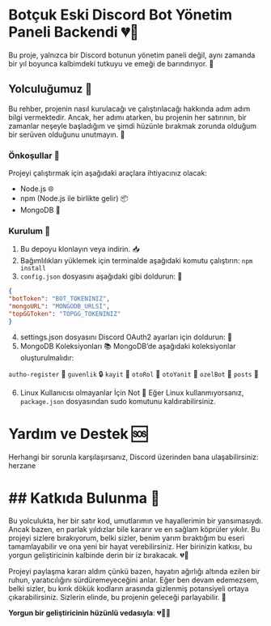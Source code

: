 # Botçuk Eski  Discord Bot Yönetim Paneli Backendi 💔🥀

Bu proje, yalnızca bir Discord botunun yönetim paneli değil, aynı zamanda bir yıl boyunca kalbimdeki tutkuyu ve emeği de barındırıyor. 💖

## Yolculuğumuz 🚀

Bu rehber, projenin nasıl kurulacağı ve çalıştırılacağı hakkında adım adım bilgi vermektedir. Ancak, her adımı atarken, bu projenin her satırının, bir zamanlar neşeyle başladığım ve şimdi hüzünle bırakmak zorunda olduğum bir serüven olduğunu unutmayın. 🥀

### Önkoşullar 📜

Projeyi çalıştırmak için aşağıdaki araçlara ihtiyacınız olacak:

- Node.js 🌐
- npm (Node.js ile birlikte gelir) 📦
- MongoDB 🍃

### Kurulum 🔧

1. Bu depoyu klonlayın veya indirin. 📥
2. Bağımlılıkları yüklemek için terminalde aşağıdaki komutu çalıştırın:
```npm install```
3. `config.json` dosyasını aşağıdaki gibi doldurun: 📝

```json
{
"botToken": "BOT_TOKENINIZ",
"mongoURL": "MONGODB_URLSİ",
"topGGToken": "TOPGG_TOKENINIZ"
}
```
4. settings.json dosyasını Discord OAuth2 ayarları için doldurun: 🔑
5. MongoDB Koleksiyonları 📚
MongoDB’de aşağıdaki koleksiyonlar oluşturulmalıdır:

`autho-register` 📝
`guvenlik` 🔒
`kayit` 📇
`otoRol` 🤖
`otoYanit` 💬
`ozelBot` 🌟
`posts` 📰

6. Linux Kullanıcısı olmayanlar İçin Not 🐧
Eğer Linux kullanmıyorsanız, `package.json` dosyasından sudo komutunu kaldırabilirsiniz.


# Yardım ve Destek 🆘
Herhangi bir sorunla karşılaşırsanız, Discord üzerinden bana ulaşabilirsiniz: herzane

# ## Katkıda Bulunma 🤲

Bu yolculukta, her bir satır kod, umutlarımın ve hayallerimin bir yansımasıydı. Ancak bazen, en parlak yıldızlar bile kararır ve en sağlam köprüler yıkılır. Bu projeyi sizlere bırakıyorum, belki sizler, benim yarım bıraktığım bu eseri tamamlayabilir ve ona yeni bir hayat verebilirsiniz. Her birinizin katkısı, bu yorgun geliştiricinin kalbinde derin bir iz bırakacak. 💔🥀

Projeyi paylaşma kararı aldım çünkü bazen, hayatın ağırlığı altında ezilen bir ruhun, yaratıcılığını sürdüremeyeceğini anlar. Eğer ben devam edemezsem, belki sizler, bu kırık dökük kodların arasında gizlenmiş potansiyeli ortaya çıkarabilirsiniz. Sizlerin elinde, bu projenin geleceği parlayabilir. 🌟

**Yorgun bir geliştiricinin hüzünlü vedasıyla**: 💔🥀💖
